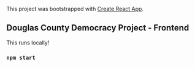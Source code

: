 This project was bootstrapped with [Create React App](https://github.com/facebook/create-react-app).

## Douglas County Democracy Project - Frontend
This runs locally!
### `npm start`


